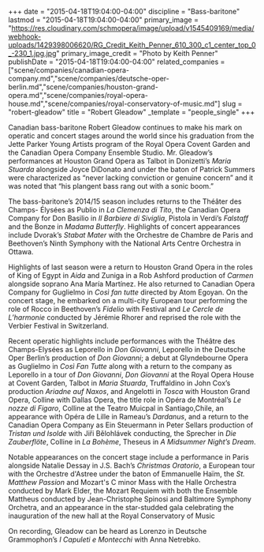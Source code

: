 +++
date = "2015-04-18T19:04:00-04:00"
discipline = "Bass-baritone"
lastmod = "2015-04-18T19:04:00-04:00"
primary_image = "https://res.cloudinary.com/schmopera/image/upload/v1545409169/media/webhook-uploads/1429398006620/RG_Credit_Keith_Penner_610_300_c1_center_top_0_-230_1.jpg.jpg"
primary_image_credit = "Photo by Keith Penner"
publishDate = "2015-04-18T19:04:00-04:00"
related_companies = ["scene/companies/canadian-opera-company.md","scene/companies/deutsche-oper-berlin.md","scene/companies/houston-grand-opera.md","scene/companies/royal-opera-house.md","scene/companies/royal-conservatory-of-music.md"]
slug = "robert-gleadow"
title = "Robert Gleadow"
_template = "people_single"
+++

Canadian bass-baritone Robert Gleadow continues to make his mark on operatic and concert stages around the world since his graduation from the Jette Parker Young Artists program of the Royal Opera Covent Garden and the Canadian Opera Company Ensemble Studio. Mr. Gleadow’s performances at Houston Grand Opera as Talbot in Donizetti’s *Maria Stuarda* alongside Joyce DiDonato and under the baton of Patrick Summers were characterized as “never lacking conviction or genuine concern” and it was noted that “his plangent bass rang out with a sonic boom.”

The bass-baritone’s 2014/15 season includes returns to the Théâter des Champs- Élysées as Publio in *La Clemenza di Tito*, the Canadian Opera Company  for Don Basilio in *Il Barbiere di Siviglia*, Pistola in Verdi’s *Falstaff* and the Bonze in *Madama Butterfly*.  Highlights of concert appearances include Dvorak’s *Stabat Mater* with the Orchestre de Chambre de Paris and Beethoven’s Ninth Symphony with the National Arts Centre Orchestra in Ottawa.

Highlights of last season were a return to Houston Grand Opera in the roles of King of Egypt in *Aida* and Zuniga in a Rob Ashford  production of *Carmen* alongside soprano Ana María Martínez. He also returned to Canadian Opera Company for Guglielmo in *Così fan tutte* directed by Atom Egoyan. On the concert stage, he embarked on a multi-city European tour performing the role of Rocco in Beethoven’s *Fidelio* with Festival and *Le Cercle de L’harmonie* conducted by Jérémie Rhorer and reprised the role with the Verbier Festival in Switzerland.

Recent operatic highlights include performances with the Théâtre des Champs-Elysées as Leporello in *Don Giovanni*, Leporello in the Deutsche Oper Berlin’s production of *Don Giovanni*; a debut at Glyndebourne Opera as Guglielmo in *Così Fan Tutte* along with a return to the company as Leporello in a tour of *Don Giovanni*, *Don Giovanni* at the Royal Opera House at Covent Garden, Talbot in *Maria Stuarda*, Truffaldino in John Cox’s production *Ariadne auf Naxos*, and Angelotti in *Tosca* with Houston Grand Opera,  Colline with Dallas Opera, the title role in Opéra de Montréal’s *Le nozze di Figaro*, Colline at the Teatro Muicpal in Santiago,Chile, an appearance with Opéra de Lille in Rameau’s *Dardanus*, and a return to the Canadian Opera Company as Ein Steuermann in Peter Sellars production of *Tristan und Isolde* with Jiři Bělohlávek conducting, the Sprecher in *Die Zauberflöte*, Colline in *La Bohème*, Theseus in *A Midsummer Night’s Dream*. 

Notable appearances on the concert stage include a performance in Paris alongside Natalie Dessay in J.S. Bach’s *Christmas Oratorio*, a European tour with the Orchestre d'Astree under the baton of Emmanuelle Haïm, the *St. Matthew Passion* and Mozart's C minor Mass with the Halle Orchestra conducted by Mark Elder, the Mozart Requiem with both the Ensemble Mattheus conducted by Jean-Christophe Spinosi and Baltimore Symphony Orchetra, and an appearance in the star-studded gala celebrating the inauguration of the new hall at the Royal Conservatory of Music

On recording, Gleadow can be heard as Lorenzo in Deutsche Grammophon’s *I Capuleti e Montecchi* with Anna Netrebko.
